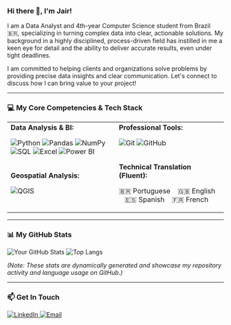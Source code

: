 ### Hi there 👋, I'm Jair!

I am a Data Analyst and 4th-year Computer Science student from Brazil 🇧🇷, specializing in turning complex data into clear, actionable solutions. My background in a highly disciplined, process-driven field has instilled in me a keen eye for detail and the ability to deliver accurate results, even under tight deadlines.

I am committed to helping clients and organizations solve problems by providing precise data insights and clear communication. Let's connect to discuss how I can bring value to your project!

---

### 💻 My Core Competencies & Tech Stack

<table>
  <tr>
    <td valign="top" width="50%">
      <strong>Data Analysis & BI:</strong>
      <p>
        <img src="https://img.shields.io/badge/Python-3776AB?style=for-the-badge&logo=python&logoColor=white" alt="Python" />
        <img src="https://img.shields.io/badge/Pandas-150458?style=for-the-badge&logo=pandas&logoColor=white" alt="Pandas" />
        <img src="https://img.shields.io/badge/NumPy-013243?style=for-the-badge&logo=numpy&logoColor=white" alt="NumPy" />
        <img src="https://img.shields.io/badge/SQL-4479A1?style=for-the-badge&logo=postgresql&logoColor=white" alt="SQL" />
        <img src="https://img.shields.io/badge/Microsoft_Excel-217346?style=for-the-badge&logo=microsoft-excel&logoColor=white" alt="Excel" />
        <img src="https://img.shields.io/badge/Power_BI-F2C811?style=for-the-badge&logo=power-bi&logoColor=black" alt="Power BI" />
      </p>
      <br>
      <strong>Geospatial Analysis:</strong>
      <p>
        <img src="https://img.shields.io/badge/QGIS-589632?style=for-the-badge&logo=qgis&logoColor=white" alt="QGIS" />
      </p>
    </td>
    <td valign="top" width="50%">
      <strong>Professional Tools:</strong>
      <p>
        <img src="https://img.shields.io/badge/Git-F05032?style=for-the-badge&logo=git&logoColor=white" alt="Git" />
        <img src="https://img.shields.io/badge/GitHub-181717?style=for-the-badge&logo=github&logoColor=white" alt="GitHub" />
      </p>
      <br>
      <strong>Technical Translation (Fluent):</strong>
      <p>
        🇧🇷 Portuguese &nbsp;&nbsp; 🇬🇧 English &nbsp;&nbsp; 🇪🇸 Spanish &nbsp;&nbsp; 🇫🇷 French
      </p>
    </td>
  </tr>
</table>

---

### 📊 My GitHub Stats

![Your GitHub Stats](https://github-readme-stats.vercel.app/api?username=arruda1&show_icons=true&theme=radical&hide_border=true&count_private=true)
![Top Langs](https://github-readme-stats.vercel.app/api/top-langs/?username=arruda1&layout=compact&theme=radical&hide_border=true)

*(Note: These stats are dynamically generated and showcase my repository activity and language usage on GitHub.)*

---

### 📫 Get In Touch

<p>
  <a href="https://linkedin.com/in/jaircarvalho" target="_blank">
    <img src="https://img.shields.io/badge/LinkedIn-0077B5?style=for-the-badge&logo=linkedin&logoColor=white" alt="LinkedIn" />
  </a>
  <a href="mailto:jairpjarruda@gmail.com">
    <img src="https://img.shields.io/badge/Email-D14836?style=for-the-badge&logo=gmail&logoColor=white" alt="Email" />
  </a>
</p>
